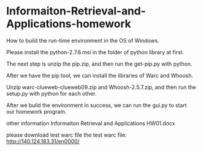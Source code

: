 Informaiton-Retrieval-and-Applications-homework
===============================================


How to build the run-time environment in the OS of Windows.

Please install the python-2.7.6.msi in the folder of python library at first.

The next step is unzip the pip.zip, and then run the get-pip.py with python.

After we have the pip tool, we can install the libraries of Warc and Whoosh.

Unzip warc-clueweb-clueweb09.zip and Whoosh-2.5.7.zip, and then run the setup.py with python for each other.

After we build the environment in success, we can run the gui.py to start our homework program.

other information Informaiton Retrieval and Applications HW01.docx 

please download test warc file
the test warc file:
http://140.124.183.31/en0000/

